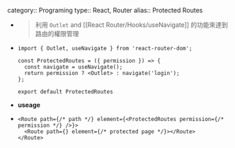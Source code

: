 category:: Programing
type:: React, Router
alias:: Protected Routes

- > 利用 `Outlet` and [[React Router/Hooks/useNavigate]] 的功能來達到路由的權限管理
- ```tsx
  import { Outlet, useNavigate } from 'react-router-dom';
  
  const ProtectedRoutes = ({ permission }) => {
    const navigate = useNavigate();
    return permission ? <Outlet> : navigate('login');
  };
        
  export default ProtectedRoutes
  ```
- **useage**
- ```tsx
  <Route path={/* path */} element={<ProtectedRoutes permission={/* permission */} />}>
  	<Route path={} element={/* protected page */}></Route>
  </Route>
  ```